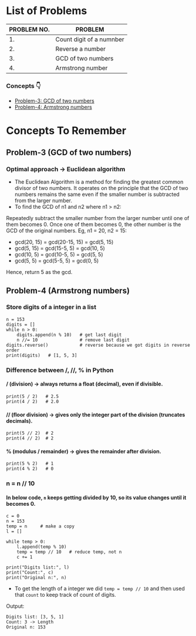 # List of Problems

| PROBLEM NO. | PROBLEM                  |
| ----------- | ------------------------ |
| 1.          | Count digit of a numnber |
| 2.          | Reverse a number         |
| 3.          | GCD of two numbers       |
| 4.          | Armstrong number         |

### Concepts 👇

- [Problem-3: GCD of two numbers](#problem-3-gcd-of-two-numbers)
- [Problem-4: Armstrong numbers](#problem-4-armstrong-numbers)

# Concepts To Remember

## Problem-3 (GCD of two numbers)

### Optimal approach -> Euclidean algorithm

- The Euclidean Algorithm is a method for finding the greatest common divisor of two numbers. It operates on the principle that the GCD of two numbers remains the same even if the smaller number is subtracted from the larger number.
- To find the GCD of n1 and n2 where n1 > n2:

Repeatedly subtract the smaller number from the larger number until one of them becomes 0.
Once one of them becomes 0, the other number is the GCD of the original numbers.
Eg, n1 = 20, n2 = 15:

- gcd(20, 15) = gcd(20-15, 15) = gcd(5, 15)
- gcd(5, 15) = gcd(15-5, 5) = gcd(10, 5)
- gcd(10, 5) = gcd(10-5, 5) = gcd(5, 5)
- gcd(5, 5) = gcd(5-5, 5) = gcd(0, 5)

Hence, return 5 as the gcd.

## Problem-4 (Armstrong numbers)

### Store digits of a integer in a list

```
n = 153
digits = []
while n > 0:
    digits.append(n % 10)   # get last digit
    n //= 10                # remove last digit
digits.reverse()            # reverse because we got digits in reverse order
print(digits)   # [1, 5, 3]
```

### Difference between /, //, % in Python

#### / (division) → always returns a float (decimal), even if divisible.

```
print(5 / 2)   # 2.5
print(4 / 2)   # 2.0
```

#### // (floor division) → gives only the integer part of the division (truncates decimals).

```
print(5 // 2)  # 2
print(4 // 2)  # 2
```

#### % (modulus / remainder) → gives the remainder after division.

```
print(5 % 2)   # 1
print(4 % 2)   # 0
```

### n = n // 10

#### In below code, `n` keeps getting divided by 10, so its value changes until it becomes 0.

```
c = 0
n = 153
temp = n     # make a copy
l = []

while temp > 0:
    l.append(temp % 10)
    temp = temp // 10   # reduce temp, not n
    c += 1

print("Digits list:", l)
print("Count:", c)
print("Original n:", n)
```

- To get the length of a integer we did `temp = temp // 10` and then used that `count` to keep track of count of digits.

Output:

```
Digits list: [3, 5, 1]
Count: 3 -> Length
Original n: 153
```
